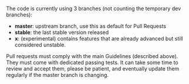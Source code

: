 
The code is currently using 3 branches (not counting the temporary dev branches):

- **master**: upstream branch, use this as default for Pull Requests
- **stable**: the last stable version released
- **x**:  (experimental) contains features that are already advanced but still considered unstable.

Pull requests must comply with the main Guidelines (described above). They must come with dedicated passing tests. It can take some time to review and accept them, please be patient, and eventually update them regularly if the master branch is changing.

